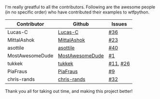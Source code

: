 I'm really greatful to all the contributors. Following are the awesome people (in no specific order) who have contributed their examples to wtfpython.

| Contributor | Github | Issues |
|-------------|--------|--------|
| Lucas-C | [Lucas-C](https://github.com/Lucas-C) | [#36](https:/github.com/satwikkansal/wtfpython/issues/36) |
| MittalAshok | [MittalAshok](https://github.com/MittalAshok) | [#23](https:/github.com/satwikkansal/wtfpython/issues/23) |
| asottile | [asottile](https://github.com/asottile) | [#40](https:/github.com/satwikkansal/wtfpython/issues/40) |
| MostAwesomeDude | [MostAwesomeDude](https://github.com/MostAwesomeDude) | [#1](https:/github.com/satwikkansal/wtfpython/issues/1) |
| tukkek | [tukkek](https://github.com/tukkek) | [#11](https:/github.com/satwikkansal/wtfpython/issues/11), [#26](https:/github.com/satwikkansal/wtfpython/issues/26) |
| PiaFraus | [PiaFraus](https://github.com/PiaFraus) | [#9](https:/github.com/satwikkansal/wtfpython/issues/9) |
| chris-rands | [chris-rands](https://github.com/chris-rands) | [#32](https:/github.com/satwikkansal/wtfpython/issues/32) |

Thank you all for taking out time, and making this project better!

